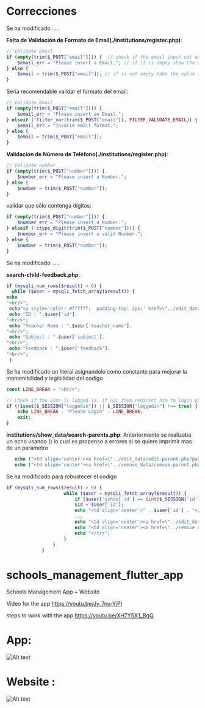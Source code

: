 # Correcciones

Se ha modificado .....

**Falta de Validación de Formato de Email(./institutions/register.php)**:
   ```php
   // Validate Email
   if (empty(trim($_POST["email"]))) {  // check if the email input not empty
       $email_err = "Please insert a Email."; // if it is empty show the user this message
   } else {
       $email = trim($_POST["email"]); // if is not empty take the value that the user entered from the input
   }
   ```
   Sería recomendable validar el formato del email:
   ```php
   // Validate Email
   if (empty(trim($_POST["email"]))) {  
       $email_err = "Please insert an Email."; 
   } elseif (!filter_var(trim($_POST["email"]), FILTER_VALIDATE_EMAIL)) {
       $email_err = "Invalid email format.";
   } else {
       $email = trim($_POST["email"]); 
   }
   ```

**Validación de Número de Teléfono(./institutions/register.php)**:
   ```php
   // Validate number
   if (empty(trim($_POST["number"]))) {
       $number_err = "Please insert a Number."; 
   } else {
       $number = trim($_POST["number"]); 
   }
   ```
   validar que sólo contenga dígitos:
   ```php
   if (empty(trim($_POST["number"]))) {
       $number_err = "Please insert a Number."; 
   } elseif (!ctype_digit(trim($_POST["number"]))) {
       $number_err = "Please insert a valid Number."; 
   } else {
       $number = trim($_POST["number"]); 
   }
   ```
Se ha modificado .....

**search-child-feedback.php**:

   ```php
   if (mysqli_num_rows($result) > 0) {
     while ($user = mysqli_fetch_array($result)) {
   echo 
"<br/>";
    echo"<a style='color: #ffffff;  padding-top: 2px;' href=\"../edit_data/edit-child-feedback.php?child_feedback_id=".$user['id']."\">";
    echo "ID : ".$user['id'].
"<br/>";
    echo "Teacher Name : ".$user['teacher_name'].
"<br/>";
    echo "Subject : ".$user['subject'].
"<br/>";
    echo "Feedback : ".$user['feedback'].
"<br/>";
    }
   ```
   Se ha modificado un literal asignandolo como constante para mejorar la mantenibilidad y legibilidad del codigo
   ```php
   const LINE_BREAK = "<br/>";
   
   // Check if the user is logged in, if not then redirect him to login page
   if (!isset($_SESSION["loggedin"]) || $_SESSION["loggedin"] !== true) {
       echo LINE_BREAK . "Please Login" . LINE_BREAK;
       exit;
   }
   ```


**institutions/show_data/search-parents.php**:
   Anteriormente se realizaba un echo usando () lo cual es propenso a errores si se quiere imprimir mas de un parametro
```php
   echo ("<td align='center'><a href=\"../edit_data/edit-parent.php?parent_id=".$user['id']."\">Edit</a></td>");
   echo ("<td align='center'><a href=\"../remove_data/remove-parent.php?parent_id=".$user['id']."\">Remove</a></td>");
   ```
   Se ha modificado para robustecer el codigo
   ```php
   if (mysqli_num_rows($result) > 0) {
                        while ($user = mysqli_fetch_array($result)) {
                            if ($user['school_id'] == (int)$_SESSION['id']) {
                            $id = $user['id'];
                            echo "<td align='center'>" . $user['id'] . "</td>";
                            ...
                            echo "<td align='center'><a href=\"../edit_data/edit-parent.php?parent_id=".$user['id']."\">Edit</a></td>";
                            echo "<td align='center'><a href=\"../remove_data/remove-parent.php?parent_id=".$user['id']."\">Remove</a></td>";
                            echo "</tr>";
                        }
                    }
                }
   ```









# schools_management_flutter_app
Schools Management App + Website 

Video for the app 
https://youtu.be/Jy_7nu-YjPI

steps to work with the app
https://youtu.be/XH7Y5X1_BgQ


# App:

![Alt text](https://github.com/abdallahyassein/schools_management_flutter_app/blob/master/screenshot.png?raw=true "Title")

# Website :

![Alt text](https://github.com/abdallahyassein/schools_management_flutter_app/blob/master/screenshot2.png?raw=true "Title")
